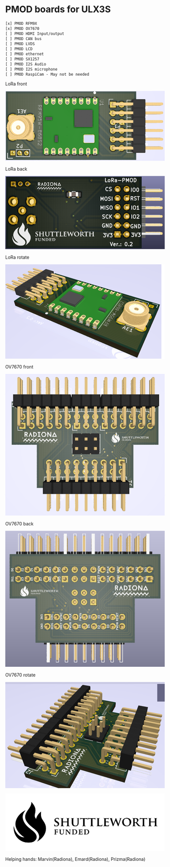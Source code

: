 # PMOD boards for ULX3S

    [x] PMOD RFM9X
    [x] PMOD OV7670
    [ ] PMOD HDMI Input/output
    [ ] PMOD CAN bus
    [ ] PMOD LVDS
    [ ] PMOD LCD
    [ ] PMOD ethernet
    [ ] PMOD SX1257
    [ ] PMOD I2S Audio
    [ ] PMOD I2S microphone
    [ ] PMOD RaspiCam - May not be needed 

LoRa front

![PMOD_LoRa](pic/LoRa_Front.png)

LoRa back

![PMOD_LoRa](pic/LoRa_Back.png)

LoRa rotate

![PMOD_LoRa](pic/LoRa_Rotate.png)

OV7670 front

![PMOD_LoRa](pic/OV7670_Front.png)

OV7670 back

![PMOD_LoRa](pic/OV7670_Back.png)

OV7670 rotate

![PMOD_LoRa](pic/OV7670_Rotate.png)

![Founded by ShuttleworthFoudation](https://github.com/ShuttleworthFoundation/Logos/blob/master/Shuttleworth%20Funded/Shuttleworth%20Funded%20Black/Shuttleworth%20Funded.svg)

Helping hands: Marvin(Radiona), Emard(Radiona), Prizma(Radiona)
